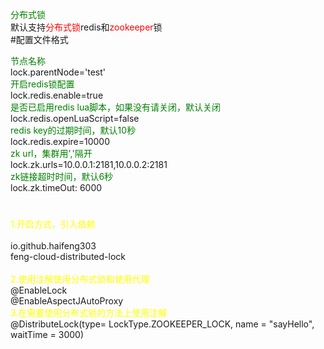 <span style="color: green">分布式锁</span></br>
默认支持<span style="color: red">分布式锁</span>redis</span>和<span style="color: red">zookeeper</span>锁</br> 
#配置文件格式  

<span style="color: green">节点名称</span></br>
lock.parentNode='test'</br>
<span style="color: green">开启redis锁配置</span></br>
lock.redis.enable=true</br>
<span style="color: green">是否已启用redis lua脚本，如果没有请关闭，默认关闭</span></br>
lock.redis.openLuaScript=false</br>
<span style="color: green">redis key的过期时间，默认10秒</span></br>
lock.redis.expire=10000</br>
<span style="color: green">zk url，集群用','隔开</span></br>
lock.zk.urls=10.0.0.1:2181,10.0.0.2:2181</br>
<span style="color: green">zk链接超时时间，默认6秒</span></br>
lock.zk.timeOut: 6000</br>

#
<span style="color: yellow">1.开启方式，引入依赖</span></br>
<dependency></br>
<groupId>io.github.haifeng303</groupId></br>
<artifactId>feng-cloud-distributed-lock</artifactId></br>
</dependency></br>
<span style="color: yellow">2.使用注解使用分布式锁和使用代理</span></br>
@EnableLock</br>
@EnableAspectJAutoProxy</br>
<span style="color: yellow">3.在需要使用分布式锁的方法上使用注解</span></br>
@DistributeLock(type= LockType.ZOOKEEPER_LOCK, name = "sayHello", waitTime = 3000)</br>



